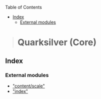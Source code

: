 <!-- START doctoc generated TOC please keep comment here to allow auto update -->
<!-- DON'T EDIT THIS SECTION, INSTEAD RE-RUN doctoc TO UPDATE -->
Table of Contents

- [Index](#index)
    - [External modules](#external-modules)

<!-- END doctoc generated TOC please keep comment here to allow auto update -->

> # Quarksilver (Core)

## Index

### External modules

* ["content/scale"](modules/_content_scale_.md)
* ["index"](modules/_index_.md)